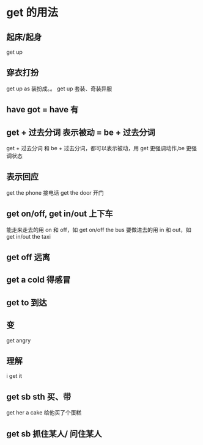# get 的用法

## 起床/起身

get up

## 穿衣打扮

get up as 装扮成。。
get up 套装、奇装异服

## have got = have 有

## get + 过去分词 表示被动 = be + 过去分词

get + 过去分词 和 be + 过去分词，都可以表示被动，用 get 更强调动作,be 更强调状态

## 表示回应

get the phone 接电话
get the door 开门

## get on/off, get in/out 上下车

能走来走去的用 on 和 off，如 get on/off the bus
要做进去的用 in 和 out，如 get in/out the taxi

## get off 远离

## get a cold 得感冒

## get to 到达

## 变

get angry

## 理解

i get it

## get sb sth 买、带

get her a cake 给他买了个蛋糕

## get sb 抓住某人/ 问住某人
